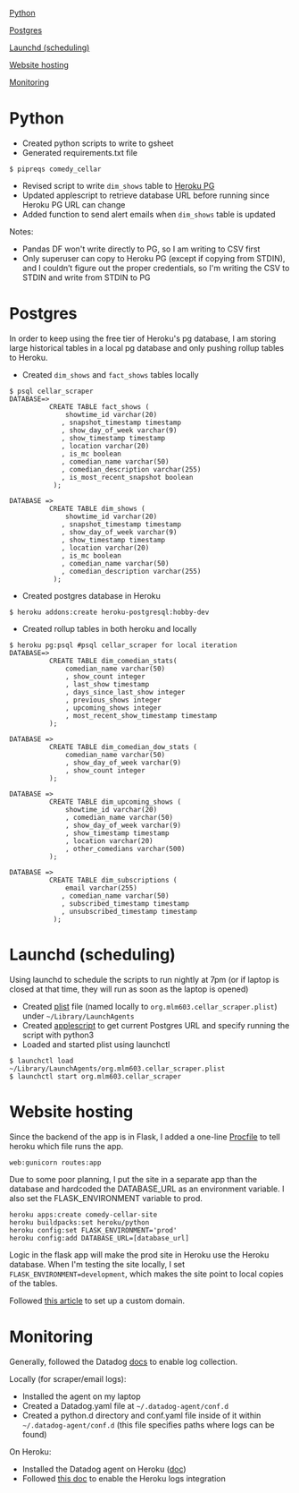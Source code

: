 [Python](#python)

[Postgres](#postgres)

[Launchd (scheduling)](#launchd-scheduling)

[Website hosting](#website-hosting)

[Monitoring](#monitoring)

# Python

* Created python scripts to write to gsheet
* Generated requirements.txt file
```
$ pipreqs comedy_cellar
```
* Revised script to write `dim_shows` table to [Heroku PG](https://devcenter.heroku.com/articles/heroku-postgresql)
* Updated applescript to retrieve database URL before running since Heroku PG URL can change
* Added function to send alert emails when `dim_shows` table is updated

Notes: 
* Pandas DF won't write directly to PG, so I am writing to CSV first
* Only superuser can copy to Heroku PG (except if copying from STDIN), and I couldn’t figure out the proper credentials, so I'm writing the CSV to STDIN and write from STDIN to PG

# Postgres

In order to keep using the free tier of Heroku's pg database, I am storing large historical tables in a local pg database and only pushing rollup tables to Heroku.

* Created `dim_shows` and `fact_shows` tables locally
```
$ psql cellar_scraper
DATABASE=> 
          CREATE TABLE fact_shows (
              showtime_id varchar(20)
             , snapshot_timestamp timestamp
             , show_day_of_week varchar(9)
             , show_timestamp timestamp
             , location varchar(20)
             , is_mc boolean
             , comedian_name varchar(50)
             , comedian_description varchar(255)
             , is_most_recent_snapshot boolean
           );
```
```
DATABASE => 
          CREATE TABLE dim_shows (
              showtime_id varchar(20)
             , snapshot_timestamp timestamp
             , show_day_of_week varchar(9)
             , show_timestamp timestamp
             , location varchar(20)
             , is_mc boolean
             , comedian_name varchar(50)
             , comedian_description varchar(255)
           );
```

* Created postgres database in Heroku
```
$ heroku addons:create heroku-postgresql:hobby-dev
```
* Created rollup tables in both heroku and locally
```
$ heroku pg:psql #psql cellar_scraper for local iteration
DATABASE=> 
          CREATE TABLE dim_comedian_stats(
              comedian_name varchar(50)
              , show_count integer
              , last_show timestamp
              , days_since_last_show integer
              , previous_shows integer
              , upcoming_shows integer
              , most_recent_show_timestamp timestamp
          );
```
```
DATABASE => 
          CREATE TABLE dim_comedian_dow_stats (
              comedian_name varchar(50)
              , show_day_of_week varchar(9)
              , show_count integer
          );
```
```
DATABASE =>
          CREATE TABLE dim_upcoming_shows (
              showtime_id varchar(20)
              , comedian_name varchar(50)
              , show_day_of_week varchar(9)
              , show_timestamp timestamp
              , location varchar(20)
              , other_comedians varchar(500)
          );
```
```
DATABASE => 
          CREATE TABLE dim_subscriptions (
              email varchar(255)
             , comedian_name varchar(50)
             , subscribed_timestamp timestamp
             , unsubscribed_timestamp timestamp
           );
```

# Launchd (scheduling)

Using launchd to schedule the scripts to run nightly at 7pm (or if laptop is closed at that time, they will run as soon as the laptop is opened)

* Created [plist](/org.mlm603.cellar_scraper.rtf) file (named locally to `org.mlm603.cellar_scraper.plist`) under `~/Library/LaunchAgents`
* Created [applescript](/comedy_cellar.scpt) to get current Postgres URL and specify running the script with python3
* Loaded and started plist using launchctl
```
$ launchctl load ~/Library/LaunchAgents/org.mlm603.cellar_scraper.plist
$ launchctl start org.mlm603.cellar_scraper
```

# Website hosting

Since the backend of the app is in Flask, I added a one-line [Procfile](/site/Procfile) to tell heroku which file runs the app.

```
web:gunicorn routes:app
```

Due to some poor planning, I put the site in a separate app than the database and hardcoded the DATABASE_URL as an environment variable. I also set the FLASK_ENVIRONMENT variable to prod.
```
heroku apps:create comedy-cellar-site
heroku buildpacks:set heroku/python
heroku config:set FLASK_ENVIRONMENT='prod'
heroku config:add DATABASE_URL=[database_url]
```

Logic in the flask app will make the prod site in Heroku use the Heroku database. When I'm testing the site locally, I set `FLASK_ENVIRONMENT=development`, which makes the site point to local copies of the tables.

Followed [this article](https://medium.com/@david.gagne/set-up-a-custom-domain-for-your-heroku-application-using-google-domains-guaranteed-a2b2ff934f97) to set up a custom domain.

# Monitoring

Generally, followed the Datadog [docs](https://docs.datadoghq.com/logs/log_collection/python/?tab=json_logformatter) to enable log collection.

Locally (for scraper/email logs):

* Installed the agent on my laptop
* Created a Datadog.yaml file at `~/.datadog-agent/conf.d`
* Created a python.d directory and conf.yaml file inside of it within `~/.datadog-agent/conf.d` (this file specifies paths where logs can be found)

On Heroku:

* Installed the Datadog agent on Heroku ([doc](https://docs.datadoghq.com/agent/basic_agent_usage/heroku/#installation))
* Followed [this doc](https://docs.datadoghq.com/logs/guide/collect-heroku-logs/?tab=ussite) to enable the Heroku logs integration


